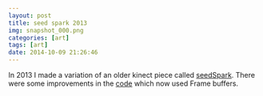 ```yaml
---
layout: post
title: seed spark 2013
img: snapshot_000.png
categories: [art]
tags: [art]
date: 2014-10-09 21:26:46
---
```


In 2013 I made a variation of an older kinect piece called [seedSpark][seedspark]. There were some improvements in the [code][code] which now used Frame buffers.

[seedspark]: http://maiatoday.blogspot.com/2013/06/modified-seedspark-v11.html
[code]: https://github.com/maiatoday/seedSpark
